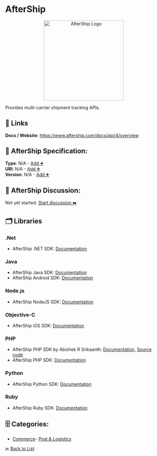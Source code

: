 # AfterShip
<p align="center">
    <img width="256" src="https://raw.githubusercontent.com/apis-list/apis-list/main/apis/aftership/logo_256x256.png" alt="AfterShip Logo"/>
</p>
Provides multi-carrier shipment tracking APIs.

##  🔗 Links
**Docs / Website**: https://www.aftership.com/docs/api/4/overview

## 🧬 AfterShip Specification:
**Type**: N/A - [Add ➕](https://github.com/apis-list/apis-list/edit/main/apis.yaml#L485)  
**URI**: N/A - [Add ➕](https://github.com/apis-list/apis-list/edit/main/apis.yaml#L485)  
**Version**: N/A - [Add ➕](https://github.com/apis-list/apis-list/edit/main/apis.yaml#L485)

## 💬 AfterShip Discussion:
Not yet started. [Start discussion ➡️](https://github.com/apis-list/apis-list/discussions/new)

## 🗂️ Libraries
### .Net
- AfterShip .NET SDK: [Documentation](https://github.com/AfterShip/aftership-net)
### Java
- AfterShip Java SDK: [Documentation](https://github.com/AfterShip/aftership-java)
- AfterShip Android SDK: [Documentation](https://github.com/AfterShip/aftership-android)
### Node.js
- AfterShip NodeJS SDK: [Documentation](https://github.com/AfterShip/aftership-nodejs)
### Objective-C
- AfterShip iOS SDK: [Documentation](https://github.com/AfterShip/aftership-ios)
### PHP
- AfterShip PHP SDK by Abishek R Srikaanth: [Documentation](https://www.aftership.com/), [Source code](https://github.com/abishekrsrikaanth/aftership-php-sdk)
- AfterShip PHP SDK: [Documentation](https://github.com/AfterShip/aftership-php)
### Python
- AfterShip Python SDK: [Documentation](https://github.com/AfterShip/aftership-python)
### Ruby
- AfterShip Ruby SDK: [Documentation](https://github.com/AfterShip/aftership-ruby)


## 🗄️ Categories:
- [Commerce](https://github.com/apis-list/apis-list#commerce-)- [Post & Logistics](https://github.com/apis-list/apis-list#post--logistics-)

🔙  [Back to List](https://github.com/apis-list/apis-list)
